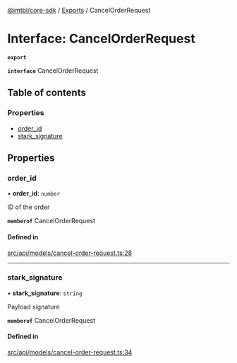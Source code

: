 [@imtbl/core-sdk](../README.md) / [Exports](../modules.md) / CancelOrderRequest

# Interface: CancelOrderRequest

**`export`** 

**`interface`** CancelOrderRequest

## Table of contents

### Properties

- [order\_id](CancelOrderRequest.md#order_id)
- [stark\_signature](CancelOrderRequest.md#stark_signature)

## Properties

### order\_id

• **order\_id**: `number`

ID of the order

**`memberof`** CancelOrderRequest

#### Defined in

[src/api/models/cancel-order-request.ts:28](https://github.com/immutable/imx-core-sdk/blob/7204457/src/api/models/cancel-order-request.ts#L28)

___

### stark\_signature

• **stark\_signature**: `string`

Payload signature

**`memberof`** CancelOrderRequest

#### Defined in

[src/api/models/cancel-order-request.ts:34](https://github.com/immutable/imx-core-sdk/blob/7204457/src/api/models/cancel-order-request.ts#L34)
